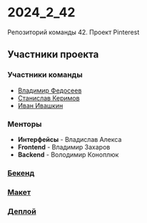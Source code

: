 # 2024_2_42
Репозиторий команды 42. Проект Pinterest

## Участники проекта

### Участники команды
- [Владимир Федосеев](https://github.com/oruchim1001)
- [Станислав Керимов](https://github.com/wiseStann)
- [Иван Ивашкин](https://github.com/ironyyyr)

### Менторы
- **Интерфейсы** - Владислав Алекса
- **Frontend** - Владимир Захаров
- **Backend** - Володимир Коноплюк

### [Бекенд](https://github.com/go-park-mail-ru/2024_2_42)
### [Макет](https://www.figma.com/design/VvBMjOb3axMwpUuVEeKphI/42-%F0%9F%8C%8C---Pinterest?node-id=0-1&node-type=canvas&t=C70s5PJoRRDr149R-0)
### [Деплой](http://37.139.41.77:8079/)

